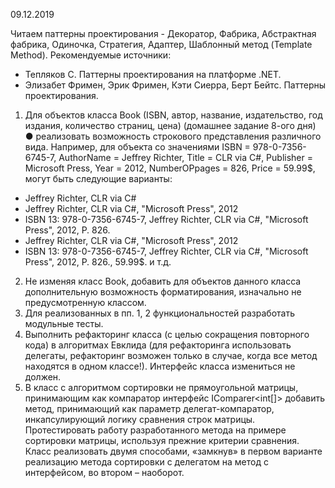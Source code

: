 09.12.2019

Читаем паттерны проектирования - Декоратор, Фабрика, Абстрактная фабрика, Одиночка, Стратегия, Адаптер, Шаблонный метод (Template Method).
Рекомендуемые источники: 
-	Тепляков С. Паттерны проектирования на платформе .NET.
-	Элизабет Фримен, Эрик Фримен, Кэти Сиерра, Берт Бейтс. Паттерны проектирования.

1. Для объектов класса Book (ISBN, автор, название, издательство, год издания, количество страниц, цена) (домашнее задание 8-ого дня)
●	реализовать возможность строкового представления различного вида. Например, для объекта со значениями ISBN = 978-0-7356-6745-7, AuthorName  = Jeffrey Richter, Title = CLR via C#, Publisher = Microsoft Press, Year = 2012, NumberOPpages = 826, Price = 59.99$, могут быть следующие варианты:
-	Jeffrey Richter, CLR via C#
-	Jeffrey Richter, CLR via C#, "Microsoft Press", 2012
-	ISBN 13: 978-0-7356-6745-7, Jeffrey Richter, CLR via C#, "Microsoft Press", 2012, P. 826.
-	Jeffrey Richter, CLR via C#, "Microsoft Press", 2012
-	ISBN 13: 978-0-7356-6745-7, Jeffrey Richter, CLR via C#, "Microsoft Press", 2012, P. 826., 59.99$.
и т.д. 
2. Не изменяя класс Book, добавить для объектов данного класса дополнительную возможность форматирования, изначально не предусмотренную классом. 
3. Для реализованных в пп. 1, 2 функциональностей разработать модульные тесты.
4. Выполнить рефакторинг класса (с целью сокращения повторного кода) в алгоритмах Евклида (для рефакторинга использовать делегаты, рефакторинг возможен только в случае, когда все метод находятся в одном классе!). Интерфейс класса измениться не должен.
5. В класс с алгоритмом сортировки не прямоугольной матрицы, принимающим как компаратор интерфейс IComparer<int[]> добавить метод, принимающий как параметр делегат-компаратор, инкапсулирующий логику сравнения строк матрицы. Протестировать работу разработанного метода на примере сортировки матрицы, используя прежние критерии сравнения. Класс реализовать двумя способами, «замкнув» в первом варианте реализацию метода сортировки с делегатом на метод с интерфейсом, во втором – наоборот.
